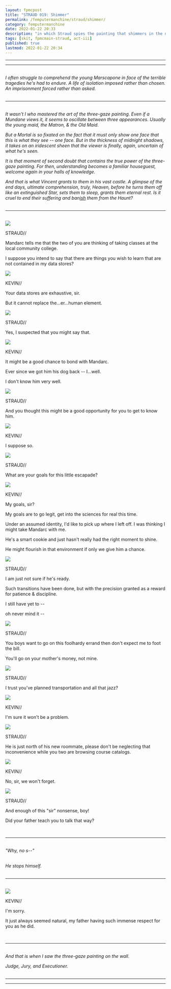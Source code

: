 ```yaml
---
layout: fpmcpost
title: "STRAUD 019: Shimmer"
permalink: /femputermanchine/straud/shimmer/
category: femputermanchine
date: 2022-01-22 20:33
description: "in which Straud spies the painting that shimmers in the night"
tags: [skit, fpmcmain-straud, act-iii]
published: true
lastmod: 2022-01-22 20:34
---
```

[//]: # (  1/22/22  -added)

*****
*****
<br><i>I often struggle to comprehend the young Marscapone in face of the terrible tragedies he's had to endure. A life of isolation imposed rather than chosen. An imprisonment forced rather than asked.</i>
<br><br>

*****
<br><i>It wasn't I who mastered the art of the three-gaze painting. Even if a Mundane views it, it seems to oscillate between three appearances. Usually the young maid, the Matron, & the Old Maid.</i>

<i>But a Mortal is so fixated on the fact that it must only show one face that this is what they see -- one face. But in the thickness of midnight shadows, it takes on an iridescent sheen that the viewer is finally, again, uncertain of what he's seen.</i>

<i>It is that moment of second doubt that contains the true power of the three-gaze painting. For then, understanding becomes a familiar houseguest, welcome again in your halls of knowledge.</i>

<i>And that is what Vincent grants to them in his vast castle. A glimpse of the end days, ultimate comprehension, truly, Heaven, before he turns them off like an extinguished Star, sets them to sleep, grants them eternal rest. Is it cruel to end their suffering and ban<u>ish</u> them from the Haunt?</i>
<br><br>

***
<br>
<div class="chat-box">
<img src="{{ site.url }}/assets/tb/straud-tb-blue.jpg" class="chat-portrait" />
<p class="ppl-sez">STRAUD//</p>
<p class="ppl-sez">Mandarc tells me that the two of you are thinking of taking classes at the local community college.</p>
<p class="ppl-sez">I suppose you intend to say that there are things you wish to learn that are not contained in my data stores?</p>
</div>

<div class="chat-box">
<img src="{{ site.url }}/assets/tb/kevin2.jpg" class="chat-portrait" />
<p class="ppl-sez">KEVIN//</p>
<p class="ppl-sez">Your data stores are exhaustive, sir.</p>
<p class="ppl-sez">But it cannot replace the...er...human element.</p>
</div>

<div class="chat-box">
<img src="{{ site.url }}/assets/tb/straud-tb-blue.jpg" class="chat-portrait" />
<p class="ppl-sez">STRAUD//</p>
<p class="ppl-sez">Yes, I suspected that you might say that.</p>
</div>

<div class="chat-box">
<img src="{{ site.url }}/assets/tb/kevin2.jpg" class="chat-portrait" />
<p class="ppl-sez">KEVIN//</p>
<p class="ppl-sez">It might be a good chance to bond with Mandarc.</p>
<p class="ppl-sez">Ever since we got him his dog back -- I...well.</p>
<p class="ppl-sez">I don't know him very well.</p>
</div>

<div class="chat-box">
<img src="{{ site.url }}/assets/tb/straud-tb-blue.jpg" class="chat-portrait" />
<p class="ppl-sez">STRAUD//</p>
<p class="ppl-sez">And you thought this might be a good opportunity for you to get to know him.</p>
</div>

<div class="chat-box">
<img src="{{ site.url }}/assets/tb/kevin2.jpg" class="chat-portrait" />
<p class="ppl-sez">KEVIN//</p>
<p class="ppl-sez">I suppose so.</p>
</div>

<div class="chat-box">
<img src="{{ site.url }}/assets/tb/straud-tb-blue.jpg" class="chat-portrait" />
<p class="ppl-sez">STRAUD//</p>
<p class="ppl-sez">What are your goals for this little escapade?</p>
</div>

<div class="chat-box">
<img src="{{ site.url }}/assets/tb/kevin2.jpg" class="chat-portrait" />
<p class="ppl-sez">KEVIN//</p>
<p class="ppl-sez">My goals, sir?</p>
<p class="ppl-sez">My goals are to go legit, get into the sciences for real this time. </p>
<p class="ppl-sez">Under an assumed identity, I'd like to pick up where I left off. I was thinking I might take Mandarc with me.</p>
<p class="ppl-sez">He's a smart cookie and just hasn't really had the right moment to shine.</p>
<p class="ppl-sez">He might flourish in that environment if only we give him a chance.</p>
</div>

<div class="chat-box">
<img src="{{ site.url }}/assets/tb/straud-tb-blue.jpg" class="chat-portrait" />
<p class="ppl-sez">STRAUD//</p>
<p class="ppl-sez">I am just not sure if he's ready.</p>
<p class="ppl-sez">Such transitions have been done, but with the precision granted as a reward for patience & discipline.</p>
<p class="ppl-sez">I still have yet to -- </p>
<p class="ppl-sez">oh never mind it --</p>
</div>

<div class="chat-box">
<img src="{{ site.url }}/assets/tb/straud-tb-blue.jpg" class="chat-portrait" />
<p class="ppl-sez">STRAUD//</p>
<p class="ppl-sez">You boys want to go on this foolhardy errand then don't expect me to foot the bill.</p>
<p class="ppl-sez">You'll go on your mother's money, not mine.</p>
</div>

<div class="chat-box">
<img src="{{ site.url }}/assets/tb/straud-tb-blue.jpg" class="chat-portrait" />
<p class="ppl-sez">STRAUD//</p>
<p class="ppl-sez">I trust you've planned transportation and all that jazz?</p>
</div>

<div class="chat-box">
<img src="{{ site.url }}/assets/tb/kevin2.jpg" class="chat-portrait" />
<p class="ppl-sez">KEVIN//</p>
<p class="ppl-sez">I'm sure it won't be a problem.</p>
</div>

<div class="chat-box">
<img src="{{ site.url }}/assets/tb/straud-tb-blue.jpg" class="chat-portrait" />
<p class="ppl-sez">STRAUD//</p>
<p class="ppl-sez">He is just north of his new roommate, please don't be neglecting that inconvenience while you two are browsing course catalogs.</p>
</div>

<div class="chat-box">
<img src="{{ site.url }}/assets/tb/kevin2.jpg" class="chat-portrait" />
<p class="ppl-sez">KEVIN//</p>
<p class="ppl-sez">No, sir, we won't forget.</p>
</div>

<div class="chat-box">
<img src="{{ site.url }}/assets/tb/straud-tb-blue.jpg" class="chat-portrait" />
<p class="ppl-sez">STRAUD//</p>
<p class="ppl-sez">And enough of this "sir" nonsense, boy!</p>
<p class="ppl-sez">Did your father teach you to talk that way?</p>
</div>
<br>

***
<br><i>"Why, no s--"</i>

<br><i>He stops himself.</i>
<br><br>

***
<br>
<div class="chat-box">
<img src="{{ site.url }}/assets/tb/kevin2.jpg" class="chat-portrait" />
<p class="ppl-sez">KEVIN//</p>
<p class="ppl-sez">I'm sorry.</p>
<p class="ppl-sez">It just always seemed natural, my father having such immense respect for you as he did.</p>
</div>
<br>

***
<br><i>And that is when I saw the three-gaze painting on the wall.</i>

<i>Judge, Jury, and Executioner.</i>
<br><br>

***
***
